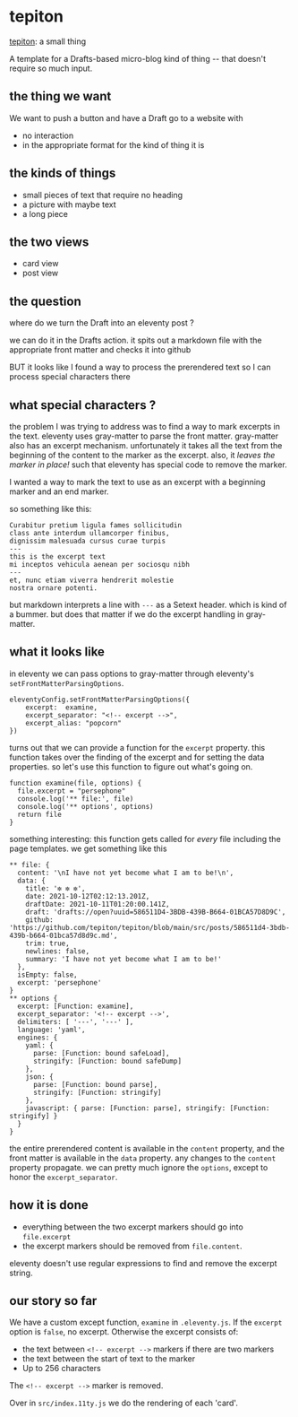 # tepiton

[tepiton](https://nahuatl.uoregon.edu/content/tepiton):
a small thing

A template for a
Drafts-based
micro-blog
kind of thing --
that doesn't require so much input.

## the thing we want

We want to push a button
and have a Draft go to a
website with

- no interaction
- in the appropriate format
  for the kind of thing it is


## the kinds of things

- small pieces of text that
  require no heading
- a picture with maybe text
- a long piece

## the two views

- card view
- post view

## the question

where do we turn the Draft
into an eleventy post ?

we can do it in the Drafts action.
it spits out a markdown file
with the appropriate front matter
and checks it into github

BUT it looks like I found
a way to process the
prerendered text so
I can process special
characters there

## what special characters ?

the problem I was trying to address
was to find a way to mark excerpts
in the text. eleventy uses gray-matter
to parse the front matter. gray-matter
also has an excerpt mechanism. unfortunately
it takes all the text from the beginning
of the content to the marker as the excerpt.
also, it _leaves the marker in place!_
such that eleventy has special code
to remove the marker.

I wanted a way to mark the text
to use as an excerpt with a
beginning marker and an end marker.

so something like this:

    Curabitur pretium ligula fames sollicitudin
    class ante interdum ullamcorper finibus,
    dignissim malesuada cursus curae turpis
    ---
    this is the excerpt text
    mi inceptos vehicula aenean per sociosqu nibh
    ---
    et, nunc etiam viverra hendrerit molestie
    nostra ornare potenti.

but markdown interprets a line with `---`
as a Setext header. which is kind of a bummer.
but does that matter if we do the excerpt
handling in gray-matter.

## what it looks like

in eleventy we can pass options
to gray-matter through eleventy's
`setFrontMatterParsingOptions`.

    eleventyConfig.setFrontMatterParsingOptions({
        excerpt:  examine,
        excerpt_separator: "<!-- excerpt -->",
        excerpt_alias: "popcorn"
    })

turns out that we can provide a function
for the `excerpt` property. this function
takes over the finding of the excerpt
and for setting the data properties. so let's
use this function to figure out what's
going on.

    function examine(file, options) {
      file.excerpt = "persephone"
      console.log('** file:', file)
      console.log('** options', options)
      return file
    }

something interesting: this function gets
called for _every_ file including the page
templates. we get something like this

    ** file: {
      content: '\nI have not yet become what I am to be!\n',
      data: {
        title: '✼ ✼ ✼',
        date: 2021-10-12T02:12:13.201Z,
        draftDate: 2021-10-11T01:20:00.141Z,
        draft: 'drafts://open?uuid=586511D4-3BDB-439B-B664-01BCA57D8D9C',
        github: 'https://github.com/tepiton/tepiton/blob/main/src/posts/586511d4-3bdb-439b-b664-01bca57d8d9c.md',
        trim: true,
        newlines: false,
        summary: 'I have not yet become what I am to be!'
      },
      isEmpty: false,
      excerpt: 'persephone'
    }
    ** options {
      excerpt: [Function: examine],
      excerpt_separator: '<!-- excerpt -->',
      delimiters: [ '---', '---' ],
      language: 'yaml',
      engines: {
        yaml: {
          parse: [Function: bound safeLoad],
          stringify: [Function: bound safeDump]
        },
        json: {
          parse: [Function: bound parse],
          stringify: [Function: stringify]
        },
        javascript: { parse: [Function: parse], stringify: [Function: stringify] }
      }
    }

the entire prerendered content is available
in the `content` property, and the front matter
is available in the `data` property. any changes
to the `content` property propagate. we can
pretty much ignore the `options`, except to honor
the `excerpt_separator`.

## how it is done

- everything between the two excerpt markers
  should go into `file.excerpt`
- the excerpt markers should be removed from
  `file.content`.

eleventy doesn't use regular expressions
to find and remove the excerpt string.

## our story so far

We have a custom except function, `examine` in
`.eleventy.js`. If the `excerpt` option is `false`,
no excerpt. Otherwise the excerpt consists of:

- the text between `<!-- excerpt -->` markers if
  there are two markers
- the text between the start of text to the marker
- Up to 256 characters

The `<!-- excerpt -->` marker is removed.

Over in `src/index.11ty.js` we do
the rendering of each 'card'.
